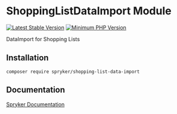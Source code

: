 # ShoppingListDataImport Module
[![Latest Stable Version](https://poser.pugx.org/spryker/shopping-list-data-import/v/stable.svg)](https://packagist.org/packages/spryker/shopping-list-data-import)
[![Minimum PHP Version](https://img.shields.io/badge/php-%3E%3D%207.3-8892BF.svg)](https://php.net/)

DataImport for Shopping Lists

## Installation

```
composer require spryker/shopping-list-data-import
```

## Documentation

[Spryker Documentation](https://academy.spryker.com/developing_with_spryker/module_guide/modules.html)

